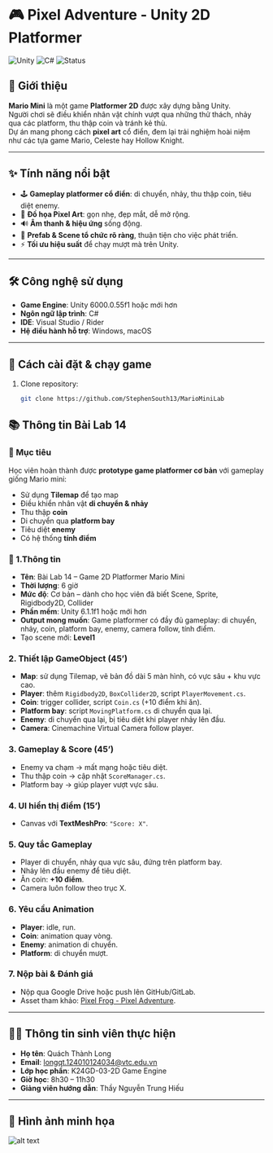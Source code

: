 # 🎮 Pixel Adventure - Unity 2D Platformer

![Unity](https://img.shields.io/badge/Engine-Unity-blue?logo=unity)
![C#](https://img.shields.io/badge/Language-C%23-green?logo=csharp)
![Status](https://img.shields.io/badge/Status-Completed-brightgreen)

## 🌌 Giới thiệu
**Mario Mini** là một game **Platformer 2D** được xây dựng bằng Unity.  
Người chơi sẽ điều khiển nhân vật chính vượt qua những thử thách, nhảy qua các platform, thu thập coin và tránh kẻ thù.  
Dự án mang phong cách **pixel art** cổ điển, đem lại trải nghiệm hoài niệm như các tựa game Mario, Celeste hay Hollow Knight.  

---

## ✨ Tính năng nổi bật
- 🕹️ **Gameplay platformer cổ điển**: di chuyển, nhảy, thu thập coin, tiêu diệt enemy.
- 🎨 **Đồ họa Pixel Art**: gọn nhẹ, đẹp mắt, dễ mở rộng.
- 🔊 **Âm thanh & hiệu ứng** sống động.
- 🧩 **Prefab & Scene tổ chức rõ ràng**, thuận tiện cho việc phát triển.
- ⚡ **Tối ưu hiệu suất** để chạy mượt mà trên Unity.

---

## 🛠️ Công nghệ sử dụng
- **Game Engine**: Unity 6000.0.55f1 hoặc mới hơn
- **Ngôn ngữ lập trình**: C#
- **IDE**: Visual Studio / Rider
- **Hệ điều hành hỗ trợ**: Windows, macOS

---

## 🚀 Cách cài đặt & chạy game
1. Clone repository:
   ```bash
   git clone https://github.com/StephenSouth13/MarioMiniLab

## 📚 Thông tin Bài Lab 14

### 🎯 Mục tiêu
Học viên hoàn thành được **prototype game platformer cơ bản** với gameplay giống Mario mini:
- Sử dụng **Tilemap** để tạo map  
- Điều khiển nhân vật **di chuyển & nhảy**  
- Thu thập **coin**  
- Di chuyển qua **platform bay**  
- Tiêu diệt **enemy**  
- Có hệ thống **tính điểm**  

### 📝 1.Thông tin
- **Tên**: Bài Lab 14 – Game 2D Platformer Mario Mini  
- **Thời lượng**: 6 giờ  
- **Mức độ**: Cơ bản – dành cho học viên đã biết Scene, Sprite, Rigidbody2D, Collider  
- **Phần mềm**: Unity 6.1.1f1 hoặc mới hơn  
- **Output mong muốn**: Game platformer có đầy đủ gameplay: di chuyển, nhảy, coin, platform bay, enemy, camera follow, tính điểm.  
- Tạo scene mới: **Level1**  

### 2. Thiết lập GameObject (45’)
- **Map**: sử dụng Tilemap, vẽ bản đồ dài 5 màn hình, có vực sâu + khu vực cao.  
- **Player**: thêm `Rigidbody2D`, `BoxCollider2D`, script `PlayerMovement.cs`.  
- **Coin**: trigger collider, script `Coin.cs` (+10 điểm khi ăn).  
- **Platform bay**: script `MovingPlatform.cs` di chuyển qua lại.  
- **Enemy**: di chuyển qua lại, bị tiêu diệt khi player nhảy lên đầu.  
- **Camera**: Cinemachine Virtual Camera follow player.  

### 3. Gameplay & Score (45’)
- Enemy va chạm → mất mạng hoặc tiêu diệt.  
- Thu thập coin → cập nhật `ScoreManager.cs`.  
- Platform bay → giúp player vượt vực sâu.  

### 4. UI hiển thị điểm (15’)
- Canvas với **TextMeshPro**: `"Score: X"`.  

### 5. Quy tắc Gameplay
- Player di chuyển, nhảy qua vực sâu, đứng trên platform bay.  
- Nhảy lên đầu enemy để tiêu diệt.  
- Ăn coin: **+10 điểm**.  
- Camera luôn follow theo trục X.  

### 6. Yêu cầu Animation
- **Player**: idle, run.  
- **Coin**: animation quay vòng.  
- **Enemy**: animation di chuyển.  
- **Platform**: di chuyển mượt.  

### 7. Nộp bài & Đánh giá
- Nộp qua Google Drive hoặc push lên GitHub/GitLab.  
- Asset tham khảo: [Pixel Frog - Pixel Adventure](https://pixelfrog-assets.itch.io/pixel-adventure-1).  

---

## 🧑‍💻 Thông tin sinh viên thực hiện
- **Họ tên**: Quách Thành Long  
- **Email**: longqt.124010124034@vtc.edu.vn  
- **Lớp học phần**: K24GD-03-2D Game Engine  
- **Giờ học**: 8h30 – 11h30  
- **Giảng viên hướng dẫn**: Thầy Nguyễn Trung Hiếu  

---

## 📸 Hình ảnh minh họa
![alt text](image.png)
